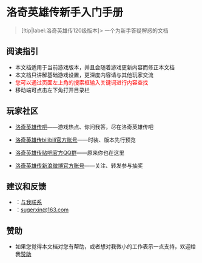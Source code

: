 
#   洛奇英雄传新手入门手册  <!-- {docsify-ignore-all} -->
> [!tip|label:洛奇英雄传120级版本]> 一个为新手答疑解惑的文档


##   阅读指引

-   本文档适用于当前游戏版本，并且会随着游戏更新内容而修正本文档
-   本文档只讲解基础游戏设置，更深度内容请与其他玩家交流
-   <a style='color: red'>您可以通过页面左上角的搜索框输入关键词进行内容查找</a>
-   移动端可点击左下角打开目录栏

##   玩家社区
-   [洛奇英雄传吧](https://tieba.baidu.com/f?kw=%C2%E5%C6%E6%D3%A2%D0%DB%B4%AB&fr=ala0&tpl=5&dyTabStr=MCwxLDMsMiw2LDQsNSw3LDgsOQ%3D%3D#)——游戏热点、你问我答，尽在洛奇英雄传吧
-   [洛奇英雄传bilibili官方账号](https://space.bilibili.com/396482916)——时装、版本先行预览

-   [洛奇英雄传贴吧官方QQ群](http://qm.qq.com/cgi-bin/qm/qr?_wv=1027&k=9h5DHb30AmrQNRI1KWdN8GnTmmsMyIgQ&authKey=gpq%2BIT%2F3bQ6sGK2Tp84oZdA%2F0%2B99sgXex8mZSOuPmoba5sPp7t6PBTistWPfLHS3&noverify=0&group_code=458119154)——原来你也在这里

-   [洛奇英雄传新浪微博官方账号](hhttps://weibo.com/51mh)——关注、转发参与抽奖

## 建议和反馈
-   <i class="fa fa-qq" aria-hidden="true" /></i>：[与我联系](tencent://message/?uin=826990071&Site=wendns.com&Menu=yes)
-   <i class="fa fa-envelope-o" aria-hidden="true" /></i>：sugerxin@163.com


##  赞助
-   如果您觉得本文档对您有帮助，或者想对我微小的工作表示一点支持，欢迎给我[赞助](support/)




